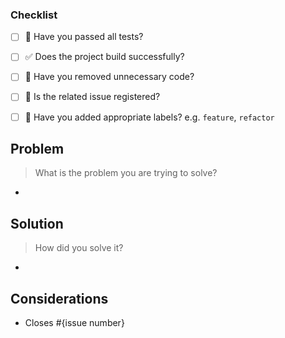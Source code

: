 
### Checklist
- [ ] 💯 Have you passed all tests?
- [ ] ✅ Does the project build successfully?
- [ ] 🧹 Have you removed unnecessary code?
- [ ] 💭 Is the related issue registered?
- [ ] 🔖 Have you added appropriate labels? e.g. `feature`, `refactor`


## Problem

> What is the problem you are trying to solve?

- 

## Solution

> How did you solve it?

- 

## Considerations

- Closes #{issue number}
